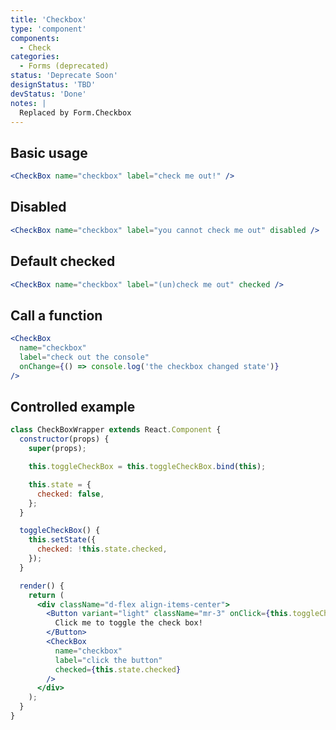 ```yaml
---
title: 'Checkbox'
type: 'component'
components:
  - Check
categories:
  - Forms (deprecated)
status: 'Deprecate Soon'
designStatus: 'TBD'
devStatus: 'Done'
notes: |
  Replaced by Form.Checkbox
---
```


## Basic usage

```jsx live
<CheckBox name="checkbox" label="check me out!" />
```

## Disabled

```jsx live
<CheckBox name="checkbox" label="you cannot check me out" disabled />
```

## Default checked

```jsx live
<CheckBox name="checkbox" label="(un)check me out" checked />
```

## Call a function

```jsx live
<CheckBox
  name="checkbox"
  label="check out the console"
  onChange={() => console.log('the checkbox changed state')}
/>
```

## Controlled example

```jsx live
class CheckBoxWrapper extends React.Component {
  constructor(props) {
    super(props);

    this.toggleCheckBox = this.toggleCheckBox.bind(this);

    this.state = {
      checked: false,
    };
  }

  toggleCheckBox() {
    this.setState({
      checked: !this.state.checked,
    });
  }

  render() {
    return (
      <div className="d-flex align-items-center">
        <Button variant="light" className="mr-3" onClick={this.toggleCheckBox}>
          Click me to toggle the check box!
        </Button>
        <CheckBox
          name="checkbox"
          label="click the button"
          checked={this.state.checked}
        />
      </div>
    );
  }
}
```

